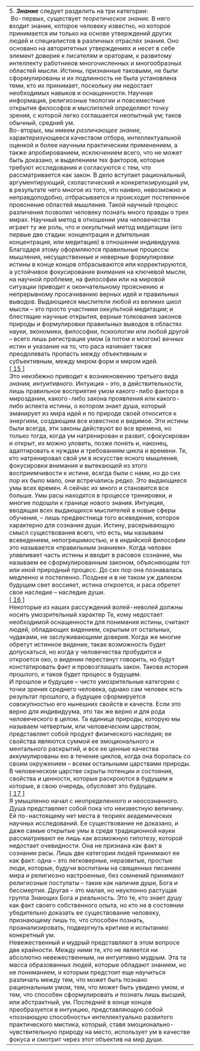 |     |
| --- |
| 5. ***Знание*** следует разделить на три категории:<br> Во-первых, существует *теоретическое знание.* В него входит знание, которое человеку известно, но которое принимается им только на основе утверждений других людей и специалистов в различных отраслях знания. Оно основано на авторитетных утверждениях и несет в себе элемент доверия к писателям и ораторам, к развитому интеллекту работников многочисленных и многообразных областей мысли. Истины, признанные таковыми, не были сформулированы и их подлинность не была установлена теми, кто их принимает, поскольку им недостает необходимых навыков и оснащенности. Научная информация, религиозные теологии и повсеместные открытия философов и мыслителей определяют точку зрения, с которой легко соглашается неопытный ум; таков обычный, средний ум.<br>Во-вторых, мы имеем *различающее знание,* характеризующееся качеством отбора, интеллектуальной оценкой и более научным практическим применением, а также апробированием, исключением всего, что не может быть доказано, и выделением тех факторов, которые требуют исследования и согласуются с тем, что рассматривается как закон. В дело вступает рациональный, аргументирующий, схоластический и конкретизирующий ум, в результате чего многое из того, что наивно, невозможно и неправдоподобно, отбрасывается и происходит постепенное прояснение областей мышления. Такой научный процесс различения позволил человеку познать много правды о трех мирах. Научный метод в отношении ума человечества играет ту же роль, что и оккультный метод медитации (его первые две стадии: концентрация и длительная концентрация, или медитация) в отношении индивидуума. Благодаря этому оформляются правильные процессы мышления, несущественные и неверные формулировки истины в конце концов отбрасываются или корректируются, а устойчивое фокусирование внимания на ключевой мысли, на научной проблеме, на философии или на мировой ситуации приводит к окончательному прояснению и непрерывному просачиванию верных идей и правильных выводов. Выдающиеся мыслители любой из великих школ мысли – это просто участники оккультной медитации; и блестящие научные открытия, верные толкования законов природы и формулировки правильных выводов в областях науки, экономики, философии, психологии или любой другой – всего лишь регистрация умом (а потом и мозгом) вечных истин и указание на то, что раса начинает также преодолевать пропасть между объективным и субъективным, между миром форм и миром идей.<br>[[ 15 ]](http://trita.net/books-alice-bailey/04-a-treatise-on-white-magic/aab-04-page-0003-0017#15)<br>Это неизбежно приводит к возникновению третьего вида *знания, интуитивного.* Интуиция – это, в действительности, лишь правильное восприятие умом какого-либо фактора в мироздании, какого-либо закона проявления или какого-либо аспекта истины, о котором знает душа, который эманирует из мира идей и по природе своей относится к энергиям, создающим все известное и видимое. Эти истины были всегда, эти законы действуют во все времена, но только тогда, когда ум натренирован и развит, сфокусирован и открыт, их можно уловить, позже понять и, наконец, адаптировать к нуждам и требованиям цикла и времени. Те, кто натренировал свой ум в искусстве ясного мышления, фокусировки внимания и вытекающей из этого восприимчивости к истине, всегда были с нами, но до сих пор их было мало, они встречались редко. Это выдающиеся умы всех времен. А сейчас их много и становится все больше. Умы расы находятся в процессе тренировки, и многие подошли к границе нового знания. Интуиция, вводящая всех выдающихся мыслителей в новые сферы обучения, – лишь предвестница того всеведения, которое характерно для сознания души. Истину, раскрывающую смысл существования всего, что есть, мы называем всеведением, непогрешимостью, и в индийской философии это называется «правильным знанием». Когда человек улавливает часть истины и вводит в расовое сознание, мы называем ее сформулированным законом, объясняющим тот или иной природный процесс. До сих пор она познавалась медленно и постепенно. Позднее и в не таком уж далеком будущем свет воссияет, истина откроется, и раса обретет свое наследие – наследие души.<br>[[ 16 ]](http://trita.net/books-alice-bailey/04-a-treatise-on-white-magic/aab-04-page-0003-0017#16)<br>Некоторые из наших рассуждений волей-неволей должны носить умозрительный характер Те, кому недостает необходимой оснащенности для понимания истины, считают людей, обладающих видением, скрытым от остальных, чудаками, не заслуживающими доверия. Когда же многие обретут истинное видение, такая возможность будет допускаться, но когда у человечества пробудится и откроется око, о видении перестанут говорить, но будут констатировать факт и провозглашать закон. Такова история прошлого, и таков будет процесс в будущем.<br>И прошлое и будущее – чисто умозрительные категории с точки зрения среднего человека, однако сам человек есть результат прошлого, а будущее сформируется совокупностью его нынешних свойств и качеств. Если это верно для индивидуума, это так же верно и для рода человеческого в целом. Та единица природы, которую мы называем четвертым, или человеческим царством, представляет собой продукт физического наследия; ее свойства являются суммой ее эмоционального и ментального раскрытий, и все ее ценные качества аккумулированы ею в течение циклов, когда она боролась со своим окружением – всеми остальными царствами природы. В человеческом царстве скрыты потенции и состояния, свойства и ценности, которые раскроются в будущем и которые, в свою очередь, обусловят это будущее.<br>[[ 17 ]](http://trita.net/books-alice-bailey/04-a-treatise-on-white-magic/aab-04-page-0003-0017#17)<br>Я умышленно начал с неопределенного и неосознанного. Душа представляет собой пока что неизвестную величину. Ей по-настоящему нет места в теориях академических научных исследований. Ее существование не доказано, и даже самые открытые умы в среде традиционной науки рассматривают ее лишь как возможную гипотезу, которой недостает очевидности. Она не признана как факт в сознании расы. Лишь две категории людей принимают ее как факт: одна – это легковерные, неразвитые, простые люди, которые, будучи воспитаны на священных писаниях мира и религиозно настроенные, без сомнений принимают религиозные постулаты – такие как наличие души, Бога и бессмертия. Другая – это малая, но неуклонно растущая группа Знающих Бога и реальность. Это те, кто знает душу как факт своего собственного опыта, но кто не в состоянии убедительно доказать ее существование человеку, признающему лишь то, что способен познать, проанализировать, подвергнуть критике и испытанию конкретный ум.<br>Невежественный и мудрый представляют в этом вопросе две крайности. Между ними те, кто не является ни абсолютно невежественным, ни интуитивно мудрым. Эта та масса образованных людей, которые обладают знанием, но не пониманием, и которым предстоит еще научиться различать между тем, что может быть познано рациональным умом, тем, что может быть увидено умом, и тем, что способен сформулировать и познать лишь высший, или абстрактный, ум. Последний в конце концов преобразуется в интуицию, представляющую собой «познающую способность» интеллектуально развитого практического мистика, который, ставя эмоционально-чувствительную природу на место, использует ум в качестве фокуса и смотрит через этот объектив на мир души. |